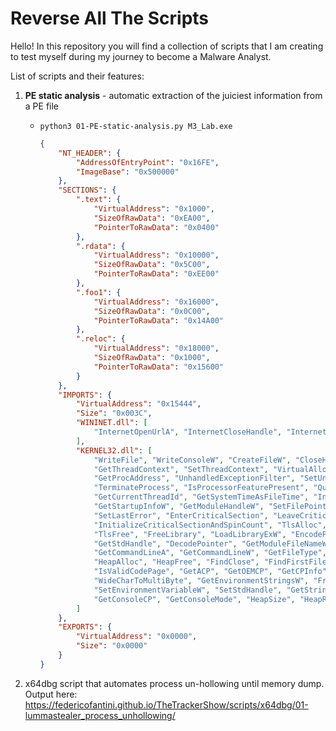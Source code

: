 # Reverse All The Scripts

Hello! In this repository you will find a collection of scripts that I am creating to test myself during my journey to become a Malware Analyst.

List of scripts and their features:

1. **PE static analysis** - automatic extraction of the juiciest information from a PE file
    - `python3 01-PE-static-analysis.py M3_Lab.exe`
        ```json
        {
            "NT_HEADER": {
                "AddressOfEntryPoint": "0x16FE",
                "ImageBase": "0x500000"
            },
            "SECTIONS": {
                ".text": {
                    "VirtualAddress": "0x1000",
                    "SizeOfRawData": "0xEA00",
                    "PointerToRawData": "0x0400"
                },
                ".rdata": {
                    "VirtualAddress": "0x10000",
                    "SizeOfRawData": "0x5C00",
                    "PointerToRawData": "0xEE00"
                },
                ".foo1": {
                    "VirtualAddress": "0x16000",
                    "SizeOfRawData": "0x0C00",
                    "PointerToRawData": "0x14A00"
                },
                ".reloc": {
                    "VirtualAddress": "0x18000",
                    "SizeOfRawData": "0x1000",
                    "PointerToRawData": "0x15600"
                }
            },
            "IMPORTS": {
                "VirtualAddress": "0x15444",
                "Size": "0x003C",
                "WININET.dll": [
                    "InternetOpenUrlA", "InternetCloseHandle", "InternetOpenA"
                ],
                "KERNEL32.dll": [
                    "WriteFile", "WriteConsoleW", "CreateFileW", "CloseHandle", "Sleep", "ResumeThread", "CreateProcessA",
                    "GetThreadContext", "SetThreadContext", "VirtualAllocEx", "WriteProcessMemory", "GetModuleHandleA",
                    "GetProcAddress", "UnhandledExceptionFilter", "SetUnhandledExceptionFilter", "GetCurrentProcess",
                    "TerminateProcess", "IsProcessorFeaturePresent", "QueryPerformanceCounter", "GetCurrentProcessId",
                    "GetCurrentThreadId", "GetSystemTimeAsFileTime", "InitializeSListHead", "IsDebuggerPresent",
                    "GetStartupInfoW", "GetModuleHandleW", "SetFilePointerEx", "RtlUnwind", "GetLastError",
                    "SetLastError", "EnterCriticalSection", "LeaveCriticalSection", "DeleteCriticalSection",
                    "InitializeCriticalSectionAndSpinCount", "TlsAlloc", "TlsGetValue", "TlsSetValue",
                    "TlsFree", "FreeLibrary", "LoadLibraryExW", "EncodePointer", "RaiseException",
                    "GetStdHandle", "DecodePointer", "GetModuleFileNameW", "ExitProcess", "GetModuleHandleExW",
                    "GetCommandLineA", "GetCommandLineW", "GetFileType", "CompareStringW", "LCMapStringW",
                    "HeapAlloc", "HeapFree", "FindClose", "FindFirstFileExW", "FindNextFileW",
                    "IsValidCodePage", "GetACP", "GetOEMCP", "GetCPInfo", "MultiByteToWideChar",
                    "WideCharToMultiByte", "GetEnvironmentStringsW", "FreeEnvironmentStringsW",
                    "SetEnvironmentVariableW", "SetStdHandle", "GetStringTypeW", "GetProcessHeap",
                    "GetConsoleCP", "GetConsoleMode", "HeapSize", "HeapReAlloc", "FlushFileBuffers"
                ]
            },
            "EXPORTS": {
                "VirtualAddress": "0x0000",
                "Size": "0x0000"
            }
        }
        ```

2. x64dbg script that automates process un-hollowing until memory dump. Output here: https://federicofantini.github.io/TheTrackerShow/scripts/x64dbg/01-lummastealer_process_unhollowing/